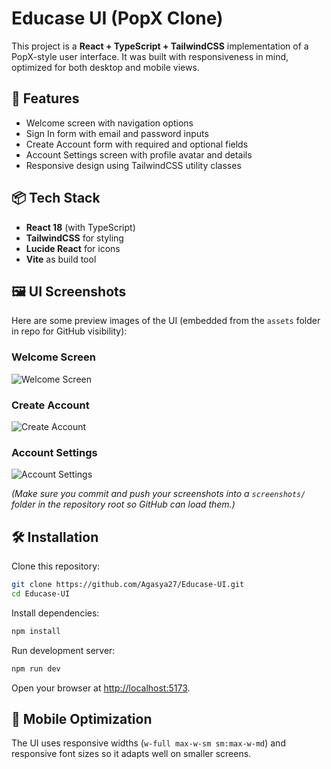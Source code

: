 # Educase UI (PopX Clone)

This project is a **React + TypeScript + TailwindCSS** implementation of a PopX-style user interface. It was built with responsiveness in mind, optimized for both desktop and mobile views.

## 🚀 Features
- Welcome screen with navigation options
- Sign In form with email and password inputs
- Create Account form with required and optional fields
- Account Settings screen with profile avatar and details
- Responsive design using TailwindCSS utility classes

## 📦 Tech Stack
- **React 18** (with TypeScript)
- **TailwindCSS** for styling
- **Lucide React** for icons
- **Vite** as build tool

## 🖼️ UI Screenshots
Here are some preview images of the UI (embedded from the `assets` folder in repo for GitHub visibility):

### Welcome Screen
![Welcome Screen](https://raw.githubusercontent.com/Agasya27/Educase-UI/main/screenshots/welcome.png)

### Create Account
![Create Account](https://raw.githubusercontent.com/Agasya27/Educase-UI/main/screenshots/create-account.png)

### Account Settings
![Account Settings](https://raw.githubusercontent.com/Agasya27/Educase-UI/main/screenshots/account-settings.png)

*(Make sure you commit and push your screenshots into a `screenshots/` folder in the repository root so GitHub can load them.)*

## 🛠️ Installation
Clone this repository:

```bash
git clone https://github.com/Agasya27/Educase-UI.git
cd Educase-UI
```

Install dependencies:
```bash
npm install
```

Run development server:
```bash
npm run dev
```

Open your browser at [http://localhost:5173](http://localhost:5173).

## 📱 Mobile Optimization
The UI uses responsive widths (`w-full max-w-sm sm:max-w-md`) and responsive font sizes so it adapts well on smaller screens.



